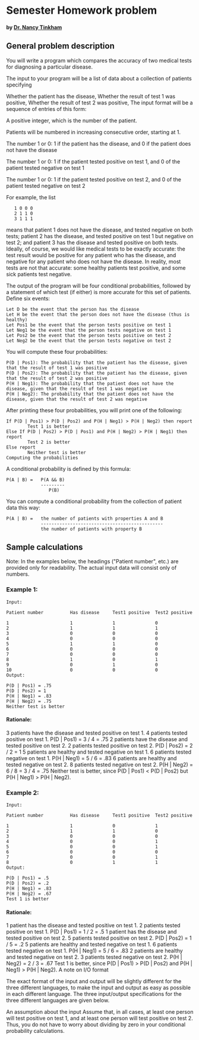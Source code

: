 # Semester Homework problem
#### by [Dr. Nancy Tinkham](elvis.rowan.edu/~nlt)

## General problem description

You will write a program which compares the accuracy of two medical tests for diagnosing a particular disease.

The input to your program will be a list of data about a collection of patients specifying

Whether the patient has the disease, Whether the result of test 1 was positive, Whether the result of test 2 was positive, The input format will be a sequence of entries of this form:

A positive integer, which is the number of the patient. 

Patients will be numbered in increasing consecutive order, starting at 1.

The number 1 or 0: 1 if the patient has the disease, and 0 if the patient does not have the disease

The number 1 or 0: 1 if the patient tested positive on test 1, and 0 of the patient tested negative on test 1

The number 1 or 0: 1 if the patient tested positive on test 2, and 0 of the patient tested negative on test 2

For example, the list
```
   1 0 0 0
   2 1 1 0
   3 1 1 1
```
means that patient 1 does not have the disease, and tested negative on both tests; patient 2 has the disease, and tested positive on test 1 but negative on test 2; and patient 3 has the disease and tested positive on both tests.
Ideally, of course, we would like medical tests to be exactly accurate: the test result would be positive for any patient who has the disease, and negative for any patient who does not have the disease. In reality, most tests are not that accurate: some healthy patients test positive, and some sick patients test negative.

The output of the program will be four conditional probabilities, followed by a statement of which test (if either) is more accurate for this set of patients. Define six events:
```
Let D be the event that the person has the disease 
Let H be the event that the person does not have the disease (thus is healthy) 
Let Pos1 be the event that the person tests positive on test 1 
Let Neg1 be the event that the person tests negative on test 1 
Let Pos2 be the event that the person tests positive on test 2 
Let Neg2 be the event that the person tests negative on test 2
```
You will compute these four probabilities:
```
P(D | Pos1): The probability that the patient has the disease, given that the result of test 1 was positive 
P(D | Pos2): The probability that the patient has the disease, given that the result of test 2 was positive 
P(H | Neg1): The probability that the patient does not have the disease, given that the result of test 1 was negative 
P(H | Neg2): The probability that the patient does not have the disease, given that the result of test 2 was negative
```
After printing these four probabilities, you will print one of the following:
```
If P(D | Pos1) > P(D | Pos2) and P(H | Neg1) > P(H | Neg2) then report 
        Test 1 is better 
Else If P(D | Pos2) > P(D | Pos1) and P(H | Neg2) > P(H | Neg1) then report 
        Test 2 is better 
Else report 
        Neither test is better
Computing the probabilities
```
A conditional probability is defined by this formula:
```
P(A | B) =   P(A && B) 
             ---------
                P(B)
```
You can compute a conditional probability from the collection of patient data this way:
```
P(A | B) =   the number of patients with properties A and B
             ----------------------------------------------
             the number of patients with property B
```
## Sample calculations

Note: In the examples below, the headings ("Patient number", etc.) are provided only for readability. The actual input data will consist only of numbers.

### Example 1:
```
Input:

Patient number          Has disease     Test1 positive  Test2 positive

1                       1               1               0
2                       1               1               1
3                       0               0               0
4                       0               0               0
5                       1               1               0
6                       0               0               0
7                       0               0               0
8                       1               0               1
9                       0               1               0
10                      0               0               0
Output:

P(D | Pos1) = .75
P(D | Pos2) = 1
P(H | Neg1) = .83
P(H | Neg2) = .75
Neither test is better
```
#### Rationale:

3 patients have the disease and tested positive on test 1.
4 patients tested positive on test 1.
P(D | Pos1) = 3 / 4 = .75
2 patients have the disease and tested positive on test 2.
2 patients tested positive on test 2.
P(D | Pos2) = 2 / 2 = 1
5 patients are healthy and tested negative on test 1.
6 patients tested negative on test 1.
P(H | Neg1) = 5 / 6 = .83
6 patients are healthy and tested negative on test 2.
8 patients tested negative on test 2.
P(H | Neg2) = 6 / 8 = 3 / 4 = .75
Neither test is better, since P(D | Pos1) < P(D | Pos2) but P(H | Neg1) > P(H | Neg2).
### Example 2:
```
Input:

Patient number          Has disease     Test1 positive  Test2 positive

1                       1               0               1
2                       1               1               0
3                       0               0               0
4                       0               0               1
5                       0               0               1
6                       0               0               0
7                       0               0               1
8                       0               1               1
Output:

P(D | Pos1) = .5
P(D | Pos2) = .2
P(H | Neg1) = .83
P(H | Neg2) = .67
Test 1 is better
```
#### Rationale:

1 patient has the disease and tested positive on test 1.
2 patients tested positive on test 1.
P(D | Pos1) = 1 / 2 = .5
1 patient has the disease and tested positive on test 2.
5 patients tested positive on test 2.
P(D | Pos2) = 1 / 5 = .2
5 patients are healthy and tested negative on test 1.
6 patients tested negative on test 1.
P(H | Neg1) = 5 / 6 = .83
2 patients are healthy and tested negative on test 2.
3 patients tested negative on test 2.
P(H | Neg2) = 2 / 3 = .67
Test 1 is better, since P(D | Pos1) > P(D | Pos2) and P(H | Neg1) > P(H | Neg2).
A note on I/O format

The exact format of the input and output will be slightly different for the three different languages, to make the input and output as easy as possible in each different language. The three input/output specifications for the three different languages are given below.

An assumption about the input Assume that, in all cases, at least one person will test positive on test 1, and at least one person will test positive on test 2. Thus, you do not have to worry about dividing by zero in your conditional probability calculations.
